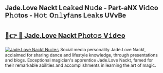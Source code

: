 ## Jade.Love Nackt L𝚎a𝚔ed N𝚞𝚍e - Part-aNX Vi𝚍𝚎o P𝚑𝚘tos - H𝚘𝚝 O𝚗𝚕yf𝚊ns L𝚎a𝚔s UVvBe

# <h2><a href="http://kfc4ig5.oniu.top/?m=Jade.Love+Nackt">🔗👉 🔴 Jade.Love Nackt P𝚑ot𝚘𝚜 V𝚒d𝚎o</a></h2>

[![Jade.Love Nackt Nu𝚍e𝚜](https://i.imgur.com/0qMVB7G.gif)](http://kfc4ig5.oniu.top/?m=Jade.Love+Nackt)
Social media personality Jade.Love Nackt, acclaimed for sharing dance and lifestyle knowledge, through presentations and blogs. Exceptional magician's apprentice Jade.Love Nackt, famed for their remarkable abilities and accomplishments in learning the art of magic.  
